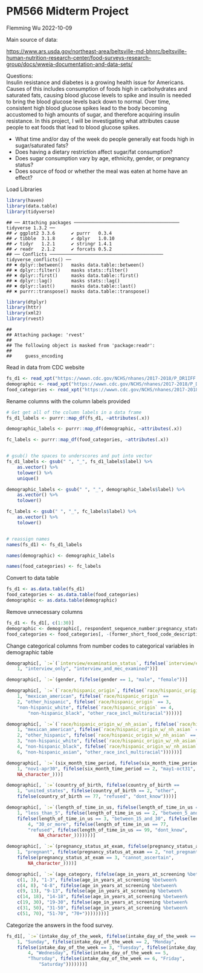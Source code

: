 PM566 Midterm Project
================
Flemming Wu
2022-10-09

Main source of data:

<https://www.ars.usda.gov/northeast-area/beltsville-md-bhnrc/beltsville-human-nutrition-research-center/food-surveys-research-group/docs/wweia-documentation-and-data-sets/>

Questions:  
Insulin resistance and diabetes is a growing health issue for Americans.
Causes of this includes consumption of foods high in carbohydrates and
saturated fats, causing blood glucose levels to spike and insulin is
needed to bring the blood glucose levels back down to normal. Over time,
consistent high blood glucose spikes lead to the body becoming
accustomed to high amounts of sugar, and therefore acquiring insulin
resistance. In this project, I will be investigating what attributes
cause people to eat foods that lead to blood glucose spikes.  

-   What time and/or day of the week do people generally eat foods high
    in sugar/saturated fats?
-   Does having a dietary restriction affect sugar/fat consumption?
-   Does sugar consumption vary by age, ethnicity, gender, or pregnancy
    status?
-   Does source of food or whether the meal was eaten at home have an
    effect?

Load Libraries

``` r
library(haven)
library(data.table)
library(tidyverse)
```

    ## ── Attaching packages ─────────────────────────────────────── tidyverse 1.3.2 ──
    ## ✔ ggplot2 3.3.6      ✔ purrr   0.3.4 
    ## ✔ tibble  3.1.8      ✔ dplyr   1.0.10
    ## ✔ tidyr   1.2.1      ✔ stringr 1.4.1 
    ## ✔ readr   2.1.2      ✔ forcats 0.5.2 
    ## ── Conflicts ────────────────────────────────────────── tidyverse_conflicts() ──
    ## ✖ dplyr::between()   masks data.table::between()
    ## ✖ dplyr::filter()    masks stats::filter()
    ## ✖ dplyr::first()     masks data.table::first()
    ## ✖ dplyr::lag()       masks stats::lag()
    ## ✖ dplyr::last()      masks data.table::last()
    ## ✖ purrr::transpose() masks data.table::transpose()

``` r
library(dtplyr)
library(httr)
library(xml2)
library(rvest)
```

    ## 
    ## Attaching package: 'rvest'
    ## 
    ## The following object is masked from 'package:readr':
    ## 
    ##     guess_encoding

Read in data from CDC website

``` r
fs_d1 <- read_xpt("https://wwwn.cdc.gov/NCHS/nhanes/2017-2018/P_DR1IFF.xpt")
demographic <- read_xpt("https://wwwn.cdc.gov/NCHS/nhanes/2017-2018/P_DEMO.xpt")
food_categories <- read_xpt("https://wwwn.cdc.gov/NCHS/nhanes/2017-2018/P_drxfcd.xpt")
```

Rename columns with the column labels provided

``` r
# Get get all of the column labels in a data frame
fs_d1_labels <- purrr::map_df(fs_d1, ~attributes(.x))

demographic_labels <- purrr::map_df(demographic, ~attributes(.x))

fc_labels <- purrr::map_df(food_categories, ~attributes(.x))


# gsub() the spaces to underscores and put into vector
fs_d1_labels <- gsub(" ", "_", fs_d1_labels$label) %>%
    as.vector() %>%
    tolower() %>%
    unique()

demographic_labels <- gsub(" ", "_", demographic_labels$label) %>%
    as.vector() %>%
    tolower()

fc_labels <- gsub(" ", "_", fc_labels$label) %>%
    as.vector() %>%
    tolower()


# reassign names
names(fs_d1) <- fs_d1_labels

names(demographic) <- demographic_labels

names(food_categories) <- fc_labels
```

Convert to data table

``` r
fs_d1 <- as.data.table(fs_d1)
food_categories <- as.data.table(food_categories)
demographic <- as.data.table(demographic)
```

Remove unnecessary columns

``` r
fs_d1 <- fs_d1[, c(1:30)]
demographic <- demographic[, respondent_sequence_number:pregnancy_status_at_exam]
food_categories <- food_categories[, -(former_short_food_code_description:former_long_food_code_description)]
```

Change categorical columns from number codes to categorical variables in
demographic table

``` r
demographic[, `:=`(`interview/examination_status`, fifelse(`interview/examination_status` ==
    1, "interview_only", "interview_and_mec_examined"))]

demographic[, `:=`(gender, fifelse(gender == 1, "male", "female"))]

demographic[, `:=`(`race/hispanic_origin`, fifelse(`race/hispanic_origin` ==
    1, "mexican_american", fifelse(`race/hispanic_origin` ==
    2, "other_hispanic", fifelse(`race/hispanic_origin` == 3,
    "non-hispanic_white", fifelse(`race/hispanic_origin` == 4,
        "non-hispanic_black", "other_race_incl_multiracial")))))]

demographic[, `:=`(`race/hispanic_origin_w/_nh_asian`, fifelse(`race/hispanic_origin_w/_nh_asian` ==
    1, "mexican_american", fifelse(`race/hispanic_origin_w/_nh_asian` ==
    2, "other_hispanic", fifelse(`race/hispanic_origin_w/_nh_asian` ==
    3, "non-hispanic_white", fifelse(`race/hispanic_origin_w/_nh_asian` ==
    4, "non-hispanic_black", fifelse(`race/hispanic_origin_w/_nh_asian` ==
    6, "non-hispanic_asian", "other_race_incl_multiracial"))))))]

demographic[, `:=`(six_month_time_period, fifelse(six_month_time_period ==
    1, "nov1-apr30", fifelse(six_month_time_period == 2, "may1-oct31",
    NA_character_)))]

demographic[, `:=`(country_of_birth, fifelse(country_of_birth ==
    1, "united_states", fifelse(country_of_birth == 2, "other",
    fifelse(country_of_birth == 77, "refused", "dont_know"))))]

demographic[, `:=`(length_of_time_in_us, fifelse(length_of_time_in_us ==
    1, "less_than_5", fifelse(length_of_time_in_us == 2, "between_5_and_15",
    fifelse(length_of_time_in_us == 3, "between_15_and_30", fifelse(length_of_time_in_us ==
        4, "30_or_more", fifelse(length_of_time_in_us == 77,
        "refused", fifelse(length_of_time_in_us == 99, "dont_know",
            NA_character_)))))))]

demographic[, `:=`(pregnancy_status_at_exam, fifelse(pregnancy_status_at_exam ==
    1, "pregnant", fifelse(pregnancy_status_at_exam == 2, "not_pregnant",
    fifelse(pregnancy_status_at_exam == 3, "cannot_ascertain",
        NA_character_))))]
```

``` r
demographic[, `:=`(age_category, fifelse(age_in_years_at_screening %between%
    c(1, 3), "1-3", fifelse(age_in_years_at_screening %between%
    c(4, 8), "4-8", fifelse(age_in_years_at_screening %between%
    c(9, 13), "9-13", fifelse(age_in_years_at_screening %between%
    c(14, 18), "14-18", fifelse(age_in_years_at_screening %between%
    c(19, 30), "19-30", fifelse(age_in_years_at_screening %between%
    c(31, 50), "31-50", fifelse(age_in_years_at_screening %between%
    c(51, 70), "51-70", "70+"))))))))]
```

Categorize the answers in the food survey.

``` r
fs_d1[, `:=`(intake_day_of_the_week, fifelse(intake_day_of_the_week ==
    1, "Sunday", fifelse(intake_day_of_the_week == 2, "Monday",
    fifelse(intake_day_of_the_week == 3, "Tuesday", fifelse(intake_day_of_the_week ==
        4, "Wednesday", fifelse(intake_day_of_the_week == 5,
        "Thursday", fifelse(intake_day_of_the_week == 6, "Friday",
            "Saturday")))))))]
```
